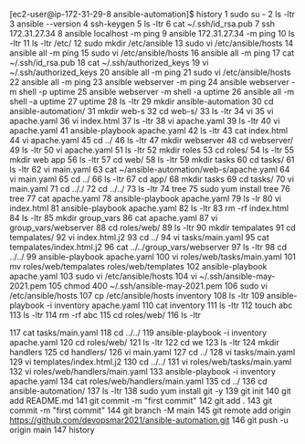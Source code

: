 [ec2-user@ip-172-31-29-8 ansible-automation]$ history
    1  sudo su - 
    2  ls -ltr
    3  ansible --version
    4  ssh-keygen
    5  ls -ltr
    6  cat ~/.ssh/id_rsa.pub 
    7  ssh 172.31.27.34
    8  ansible localhost -m ping 
    9  ansible 172.31.27.34 -m ping 
   10  ls -ltr
   11  ls -ltr /etc/
   12  sudo mkdir /etc/ansible
   13  sudo vi /etc/ansible/hosts
   14  ansible all -m ping 
   15  sudo vi /etc/ansible/hosts
   16  ansible all -m ping 
   17  cat ~/.ssh/id_rsa.pub 
   18  cat ~/.ssh/authorized_keys 
   19  vi ~/.ssh/authorized_keys 
   20  ansible all -m ping 
   21  sudo vi /etc/ansible/hosts
   22  ansible all -m ping 
   23  ansible webserver -m ping 
   24  ansible webserver -m shell -p uptime
   25  ansible webserver -m shell -a uptime
   26  ansible all -m shell -a uptime
   27  uptime
   28  ls -ltr
   29  mkdir ansible-automation
   30  cd ansible-automation/
   31  mkdir web-s
   32  cd web-s/
   33  ls -ltr
   34  vi 
   35  vi apache.yaml
   36  vi index.html
   37  ls -ltr
   38  vi apache.yaml
   39  ls -ltr
   40  vi apache.yaml
   41  ansible-playbook apache.yaml
   42  ls -ltr
   43  cat index.html 
   44  vi apache.yaml 
   45  cd ../
   46  ls -ltr
   47  mkdir webserver
   48  cd webserver/
   49  ls -ltr
   50  vi apache.yaml
   51  ls -ltr
   52  mkdir roles
   53  cd roles/
   54  ls -ltr
   55  mkdir web app
   56  ls -ltr
   57  cd web/
   58  ls -ltr
   59  mkdir tasks
   60  cd tasks/
   61  ls -ltr
   62  vi main.yaml
   63  cat ~/ansible-automation/web-s/apache.yaml 
   64  vi main.yaml
   65  cd ../
   66  ls -ltr
   67  cd app/
   68  mkdir tasks
   69  cd tasks/
   70  vi main.yaml
   71  cd .././
   72  cd ../../
   73  ls -ltr
   74  tree
   75  sudo yum install tree
   76  tree
   77  cat apache.yaml 
   78  ansible-playbook apache.yaml 
   79  ls -lr
   80  vi index.html
   81  ansible-playbook apache.yaml 
   82  ls -ltr
   83  rm -rf index.html 
   84  ls -ltr
   85  mkdir group_vars
   86  cat apache.yaml 
   87  vi group_vars/webserver
   88  cd roles/web/
   89  ls -ltr
   90  mkdir tempalates
   91  cd tempalates/
   92  vi index.html.j2
   93  cd ../
   94  vi tasks/main.yaml 
   95  cat tempalates/index.html.j2 
   96  cat ../../group_vars/webserver 
   97  ls -ltr
   98  cd ../../
   99  ansible-playbook apache.yaml 
  100  vi roles/web/tasks/main.yaml 
  101  mv roles/web/tempalates roles/web/templates
  102  ansible-playbook apache.yaml 
  103  sudo vi /etc/ansible/hosts 
  104  vi ~/.ssh/ansible-may-2021.pem
  105  chmod 400 ~/.ssh/ansible-may-2021.pem
  106  sudo vi /etc/ansible/hosts 
  107  cp /etc/ansible/hosts  inventory
  108  ls -ltr
  109  ansible-playbook -i inventory apache.yaml 
  110  cat inventory 
  111  ls -ltr
  112  touch abc
  113  ls -ltr
  114  rm -rf abc 
  115  cd roles/web/
  116  ls -ltr
  
  117  cat tasks/main.yaml 
  118  cd ../../
  119  ansible-playbook -i inventory apache.yaml 
  120  cd roles/web/
  121  ls -ltr
  122  cd we
  123  ls -ltr
  124  mkdir handlers
  125  cd handlers/
  126  vi main.yaml
  127  cd ../
  128  vi tasks/main.yaml 
  129  vi templates/index.html.j2 
  130  cd ../../
  131  vi roles/web/tasks/main.yaml 
  132  vi roles/web/handlers/main.yaml 
  133  ansible-playbook -i inventory apache.yaml 
  134  cat roles/web/handlers/main.yaml 
  135  cd ../
  136  cd ansible-automation/
  137  ls -ltr
  138  sudo yum install git -y
  139  git init
  140  git add README.md
  141  git commit -m "first commit"
  142  git add .
  143  git commit -m "first commit"
  144  git branch -M main
  145  git remote add origin https://github.com/devopsmar2021/ansible-automation.git
  146  git push -u origin main
  147  history
